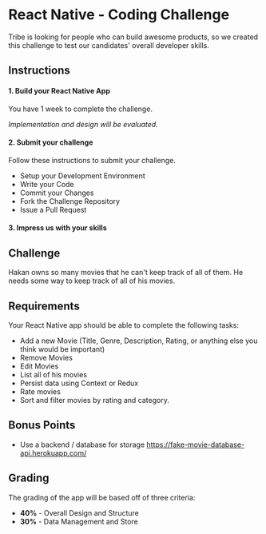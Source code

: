 
# React Native - Coding Challenge

Tribe is looking for people who can build awesome products, so we created this challenge to test our candidates' overall developer skills.

## Instructions
#### 1. Build your React Native App
You have 1 week to complete the challenge.

*Implementation and design will be evaluated.*
#### 2. Submit your challenge
Follow these instructions to submit your challenge.
* Setup your Development Environment
* Write your Code
* Commit your Changes
* Fork the Challenge Repository
* Issue a Pull Request


#### 3. Impress us with your skills

## Challenge
Hakan owns so many movies that he can't keep track of all of them. He needs some way to keep track of all of his movies.

## Requirements
Your React Native app should be able to complete the following tasks:
* Add a new Movie (Title, Genre, Description, Rating, or anything else you think would be important)
* Remove Movies
* Edit Movies
* List all of his movies
* Persist data using Context or Redux
* Rate movies
* Sort and filter movies by rating and category.

## Bonus Points
* Use a backend / database for storage
https://fake-movie-database-api.herokuapp.com/

## Grading
The grading of the app  will be based off of three criteria:
* **40%** - Overall Design and Structure
* **30%** - Data Management and Store
